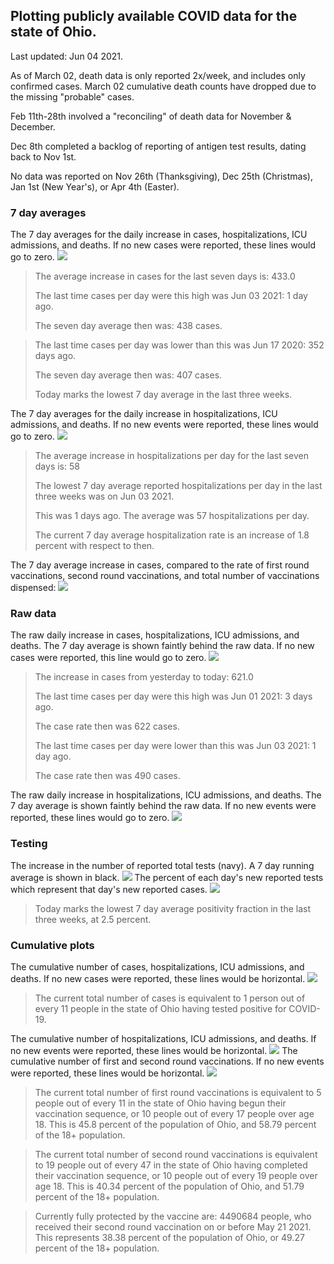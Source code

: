 ## Plotting publicly available COVID data for the state of Ohio. 

Last updated: Jun 04 2021. 

As of March 02, death data is only reported 2x/week, and includes only confirmed cases. March 02 cumulative death counts have dropped due to the missing "probable" cases.

Feb 11th-28th involved a "reconciling" of death data for November & December.

Dec 8th completed a backlog of reporting of antigen test results, dating back to Nov 1st.

No data was reported on Nov 26th (Thanksgiving), Dec 25th (Christmas), Jan 1st (New Year's), or Apr 4th (Easter).
### 7 day averages
The 7 day averages for the daily increase in cases, hospitalizations, ICU admissions, and deaths. If no new cases were reported, these lines would go to zero.
![](7dayaverage_cases.png)

>The average increase in cases for the last seven days is: 433.0
>
>The last time cases per day were this high was Jun 03 2021: 1 day ago.
>
>The seven day average then was: 438 cases.

>
>The last time cases per day was lower than this was Jun 17 2020: 352 days ago.
>
>The seven day average then was: 407 cases.
>
>Today marks the lowest 7 day average in the last three weeks.

The 7 day averages for the daily increase in hospitalizations, ICU admissions, and deaths. If no new events were reported, these lines would go to zero.
![](7dayaverage_hospital.png)

>The average increase in hospitalizations per day for the last seven days is: 58
>
>The lowest 7 day average reported hospitalizations per day in the last three weeks was on Jun 03 2021.
>
>This was 1 days ago. The average was 57 hospitalizations per day.
>
>The current 7 day average hospitalization rate is an increase of 1.8 percent with respect to then.

The 7 day average increase in cases, compared to the rate of first round vaccinations, second round vaccinations, and total number of vaccinations dispensed:
![](DailyVaccinationsCases.png)

### Raw data
The raw daily increase in cases, hospitalizations, ICU admissions, and deaths. The 7 day average is shown faintly behind the raw data. If no new cases were reported, this line would go to zero.
![](DailyCases.png)

>The increase in cases from yesterday to today: 621.0 
>
>The last time cases per day were this high was Jun 01 2021: 3 days ago. 
>
>The case rate then was 622 cases.
>
>The last time cases per day were lower than this was Jun 03 2021: 1 day ago. 
>
>The case rate then was 490 cases.

The raw daily increase in hospitalizations, ICU admissions, and deaths. The 7 day average is shown faintly behind the raw data. If no new events were reported, these lines would go to zero.
![](DailyHospitalizations.png)

### Testing

The increase in the number of reported total tests (navy). A 7 day running average is shown in black.
![](DailyTests.png)
The percent of each day's new reported tests which represent that day's new reported cases.
![](percentpositive_tests.png)

>Today marks the lowest 7 day average positivity fraction in the last three weeks, at 2.5 percent.

### Cumulative plots
The cumulative number of cases, hospitalizations, ICU admissions, and deaths. If no new cases were reported, these lines would be horizontal.
![](Cases.png)

>The current total number of cases is equivalent to 1 person out of every 11 people in the state of Ohio having tested positive for COVID-19.

The cumulative number of hospitalizations, ICU admissions, and deaths. If no new events were reported, these lines would be horizontal.
![](Hospitalizations.png)
The cumulative number of first and second round vaccinations. If no new events were reported, these lines would be horizontal.
![](Vaccinations.png)

>The current total number of first round vaccinations is equivalent to 5 people out of every 11 in the state of Ohio having begun their vaccination sequence, or 10 people out of every 17 people over age 18.
 >This is 45.8 percent of the population of Ohio, and 58.79 percent of the 18+ population.

>The current total number of second round vaccinations is equivalent to 19 people out of every 47 in the state of Ohio having completed their vaccination sequence, or 10 people out of every 19 people over age 18. 
>This is 40.34 percent of the population of Ohio, and 51.79 percent of the 18+ population.

>Currently fully protected by the vaccine are: 4490684 people, who received their second round vaccination on or before May 21 2021.
>This represents 38.38 percent of the population of Ohio, or 49.27 percent of the 18+ population.

